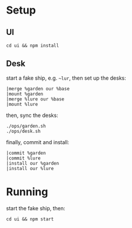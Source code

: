 # Setup

## UI

```
cd ui && npm install
```

## Desk

start a fake ship, e.g. `~lur`, then set up the desks:

```
|merge %garden our %base
|mount %garden
|merge %lure our %base
|mount %lure
```

then, sync the desks:

```
./ops/garden.sh
./ops/desk.sh
```

finally, commit and install:

```
|commit %garden
|commit %lure
|install our %garden
|install our %lure
```

# Running

start the fake ship, then:

```
cd ui && npm start
```
